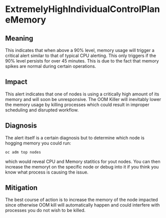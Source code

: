 # ExtremelyHighIndividualControlPlaneMemory

## Meaning

This indicates that when above a 90% level, memory usage will trigger a critical alert similar to that of typical CPU alerting. This only triggers if the 90% level persists for over 45 minutes. This is due to the fact that memory spikes are normal during certain operations.

## Impact

This alert indicates that one of nodes is using a critically high amount of its memory and will soon be unresponsive. The OOM Killer will inevitably lower the memory usage by killing processes which could result in improper scheduling and disrupted workflow.

## Diagnosis

The alert itself is a certain diagnosis but to determine which node is hogging memory you could run:

```console
oc adm top nodes
```

which would reveal CPU and Memory statitics for yout nodes. You can then increase the memoryt on the specific node or debug into it if you think you know what process is causing the issue.

## Mitigation

The best course of action is to increase the memory of the node impacted since otherwise OOM kill will automatically happen and could interfere with processes you do not wish to be killed.
